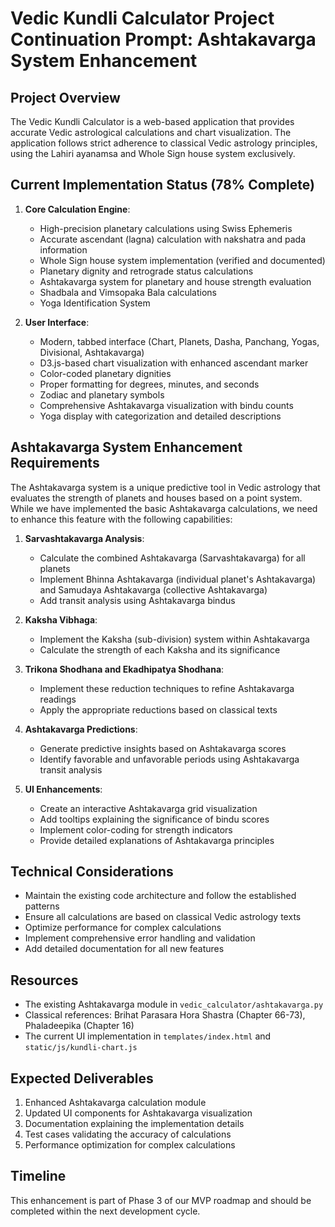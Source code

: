 # Vedic Kundli Calculator Project Continuation Prompt: Ashtakavarga System Enhancement

## Project Overview
The Vedic Kundli Calculator is a web-based application that provides accurate Vedic astrological calculations and chart visualization. The application follows strict adherence to classical Vedic astrology principles, using the Lahiri ayanamsa and Whole Sign house system exclusively.

## Current Implementation Status (78% Complete)
1. **Core Calculation Engine**:
   - High-precision planetary calculations using Swiss Ephemeris
   - Accurate ascendant (lagna) calculation with nakshatra and pada information
   - Whole Sign house system implementation (verified and documented)
   - Planetary dignity and retrograde status calculations
   - Ashtakavarga system for planetary and house strength evaluation
   - Shadbala and Vimsopaka Bala calculations
   - Yoga Identification System

2. **User Interface**:
   - Modern, tabbed interface (Chart, Planets, Dasha, Panchang, Yogas, Divisional, Ashtakavarga)
   - D3.js-based chart visualization with enhanced ascendant marker
   - Color-coded planetary dignities
   - Proper formatting for degrees, minutes, and seconds
   - Zodiac and planetary symbols
   - Comprehensive Ashtakavarga visualization with bindu counts
   - Yoga display with categorization and detailed descriptions

## Ashtakavarga System Enhancement Requirements

The Ashtakavarga system is a unique predictive tool in Vedic astrology that evaluates the strength of planets and houses based on a point system. While we have implemented the basic Ashtakavarga calculations, we need to enhance this feature with the following capabilities:

1. **Sarvashtakavarga Analysis**:
   - Calculate the combined Ashtakavarga (Sarvashtakavarga) for all planets
   - Implement Bhinna Ashtakavarga (individual planet's Ashtakavarga) and Samudaya Ashtakavarga (collective Ashtakavarga)
   - Add transit analysis using Ashtakavarga bindus

2. **Kaksha Vibhaga**:
   - Implement the Kaksha (sub-division) system within Ashtakavarga
   - Calculate the strength of each Kaksha and its significance

3. **Trikona Shodhana and Ekadhipatya Shodhana**:
   - Implement these reduction techniques to refine Ashtakavarga readings
   - Apply the appropriate reductions based on classical texts

4. **Ashtakavarga Predictions**:
   - Generate predictive insights based on Ashtakavarga scores
   - Identify favorable and unfavorable periods using Ashtakavarga transit analysis

5. **UI Enhancements**:
   - Create an interactive Ashtakavarga grid visualization
   - Add tooltips explaining the significance of bindu scores
   - Implement color-coding for strength indicators
   - Provide detailed explanations of Ashtakavarga principles

## Technical Considerations
- Maintain the existing code architecture and follow the established patterns
- Ensure all calculations are based on classical Vedic astrology texts
- Optimize performance for complex calculations
- Implement comprehensive error handling and validation
- Add detailed documentation for all new features

## Resources
- The existing Ashtakavarga module in `vedic_calculator/ashtakavarga.py`
- Classical references: Brihat Parasara Hora Shastra (Chapter 66-73), Phaladeepika (Chapter 16)
- The current UI implementation in `templates/index.html` and `static/js/kundli-chart.js`

## Expected Deliverables
1. Enhanced Ashtakavarga calculation module
2. Updated UI components for Ashtakavarga visualization
3. Documentation explaining the implementation details
4. Test cases validating the accuracy of calculations
5. Performance optimization for complex calculations

## Timeline
This enhancement is part of Phase 3 of our MVP roadmap and should be completed within the next development cycle.
